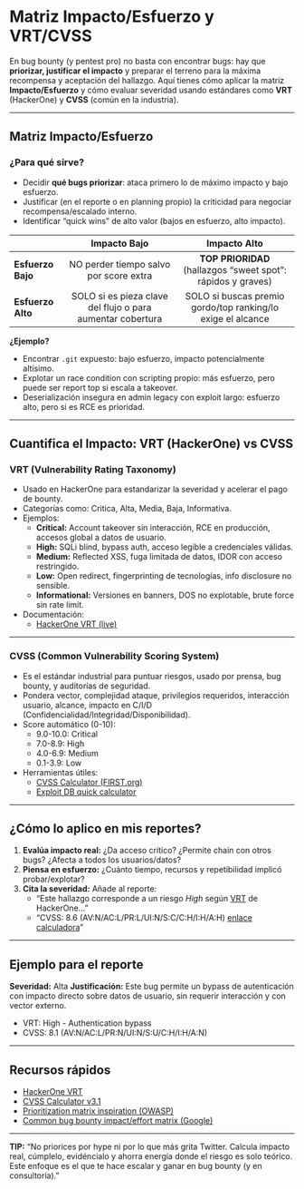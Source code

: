 # Matriz Impacto/Esfuerzo y VRT/CVSS

En bug bounty (y pentest pro) no basta con encontrar bugs: hay que **priorizar, justificar el impacto** y preparar el terreno para la máxima recompensa y aceptación del hallazgo. Aquí tienes cómo aplicar la matriz **Impacto/Esfuerzo** y cómo evaluar severidad usando estándares como **VRT** (HackerOne) y **CVSS** (común en la industria).

---

## Matriz Impacto/Esfuerzo

### ¿Para qué sirve?

- Decidir **qué bugs priorizar**: ataca primero lo de máximo impacto y bajo esfuerzo.
- Justificar (en el reporte o en planning propio) la criticidad para negociar recompensa/escalado interno.
- Identificar “quick wins” de alto valor (bajos en esfuerzo, alto impacto).


|                   |                      **Impacto Bajo**                      |                        **Impacto Alto**                        |
| :---------------- | :--------------------------------------------------------: | :-------------------------------------------------------------: |
| **Esfuerzo Bajo** |           NO perder tiempo salvo por score extra           | **TOP PRIORIDAD** (hallazgos “sweet spot”: rápidos y graves) |
| **Esfuerzo Alto** | SOLO si es pieza clave del flujo o para aumentar cobertura |   SOLO si buscas premio gordo/top ranking/lo exige el alcance   |

**¿Ejemplo?**

- Encontrar `.git` expuesto: bajo esfuerzo, impacto potencialmente altísimo.
- Explotar un race condition con scripting propio: más esfuerzo, pero puede ser report top si escala a takeover.
- Deserialización insegura en admin legacy con exploit largo: esfuerzo alto, pero si es RCE es prioridad.

---

## Cuantifica el Impacto: VRT (HackerOne) vs CVSS

### VRT (Vulnerability Rating Taxonomy)

- Usado en HackerOne para estandarizar la severidad y acelerar el pago de bounty.
- Categorías como: Critica, Alta, Media, Baja, Informativa.
- Ejemplos:
  - **Critical:** Account takeover sin interacción, RCE en producción, accesos global a datos de usuario.
  - **High:** SQLi blind, bypass auth, acceso legible a credenciales válidas.
  - **Medium:** Reflected XSS, fuga limitada de datos, IDOR con acceso restringido.
  - **Low:** Open redirect, fingerprinting de tecnologías, info disclosure no sensible.
  - **Informational:** Versiones en banners, DOS no explotable, brute force sin rate limit.
- Documentación:
  - [HackerOne VRT (live)](https://www.hackerone.com/vulnerability-rating-taxonomy)

---

### CVSS (Common Vulnerability Scoring System)

- Es el estándar industrial para puntuar riesgos, usado por prensa, bug bounty, y auditorías de seguridad.
- Pondera vector, complejidad ataque, privilegios requeridos, interacción usuario, alcance, impacto en C/I/D (Confidencialidad/Integridad/Disponibilidad).
- Score automático (0-10):
  - 9.0-10.0: Critical
  - 7.0-8.9: High
  - 4.0-6.9: Medium
  - 0.1-3.9: Low
- Herramientas útiles:
  - [CVSS Calculator (FIRST.org)](https://www.first.org/cvss/calculator/3.1)
  - [Exploit DB quick calculator](https://www.exploit-db.com/cvss/)

---

## ¿Cómo lo aplico en mis reportes?

1. **Evalúa impacto real:** ¿Da acceso crítico? ¿Permite chain con otros bugs? ¿Afecta a todos los usuarios/datos?
2. **Piensa en esfuerzo:** ¿Cuánto tiempo, recursos y repetibilidad implicó probar/explotar?
3. **Cita la severidad:** Añade al reporte:
   - “Este hallazgo corresponde a un riesgo *High* según [VRT](https://www.hackerone.com/vulnerability-rating-taxonomy) de HackerOne...”
   - “CVSS: 8.6 (AV:N/AC:L/PR:L/UI:N/S:C/C:H/I:H/A:H) [enlace calculadora](https://www.first.org/cvss/calculator/3.1#CVSS:3.1/AV:N/AC:L/PR:L/UI:N/S:C/C:H/I:H/A:H)”

---

## Ejemplo para el reporte

**Severidad:** Alta
**Justificación:**
Este bug permite un bypass de autenticación con impacto directo sobre datos de usuario, sin requerir interacción y con vector externo.

- VRT: High - Authentication bypass
- CVSS: 8.1 (AV:N/AC:L/PR:N/UI:N/S:U/C:H/I:H/A:N)

---

## Recursos rápidos

- [HackerOne VRT](https://www.hackerone.com/vulnerability-rating-taxonomy)
- [CVSS Calculator v3.1](https://www.first.org/cvss/calculator/3.1)
- [Prioritization matrix inspiration (OWASP)](https://owasp.org/www-project-risk-rating-methodology/)
- [Common bug bounty impact/effort matrix (Google)](https://sites.google.com/site/bughunteruniversity/)

---

**TIP:**
“No priorices por hype ni por lo que más grita Twitter. Calcula impacto real, cúmplelo, evidéncialo y ahorra energía donde el riesgo es solo teórico. Este enfoque es el que te hace escalar y ganar en bug bounty (y en consultoría).”
